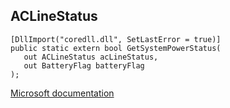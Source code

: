 ## ACLineStatus

```
[DllImport("coredll.dll", SetLastError = true)]
public static extern bool GetSystemPowerStatus(
   out ACLineStatus acLineStatus,
   out BatteryFlag batteryFlag
);
```

[Microsoft documentation](https://docs.microsoft.com/en-us/windows/win32/api/winbase/nf-winbase-getsystempowerstatus)
